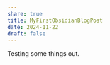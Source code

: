 ```yaml
---
share: true
title: MyFirstObsidianBlogPost
date: 2024-11-22
draft: false
---
```


Testing some things out.